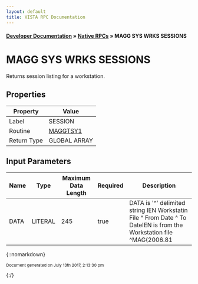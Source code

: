 ```yaml
---
layout: default
title: VISTA RPC Documentation
---
```


#### [Developer Documentation](../index) &#187; [Native RPCs](TableOfContents) &#187; MAGG SYS WRKS SESSIONS<br/>
# MAGG SYS WRKS SESSIONS

Returns session listing for a workstation.

## Properties

Property | Value
--- | ---
Label | SESSION
Routine | [MAGGTSY1](http://code.osehra.org/dox/Routine_MAGGTSY1_source.html)
Return Type | GLOBAL ARRAY


## Input Parameters

Name | Type | Maximum Data Length | Required | Description
--- | --- | --- | --- | ---
DATA | LITERAL | 245 | true |  DATA is &#x27;^&#x27; delimited string       IEN Workstatin File ^  From Date ^ To DateIEN is from the Workstation file ^MAG(2006.81



{::nomarkdown} <br/><p style="font-size: 11px">Document generated on July 13th 2017, 2:13:30 pm</p>{:/}
